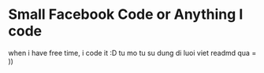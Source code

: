 # Small Facebook Code or Anything I code 
when i have free time, i code it :D
tu mo tu su dung di luoi viet readmd qua = ))
